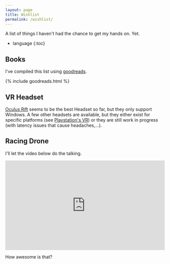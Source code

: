 ```yaml
---
layout: page
title: Wishlist
permalink: /wishlist/
---
```


A list of things I haven't had the chance to get my hands on. Yet.

* language
{:toc}

## Books

I've compiled this list using [goodreads](https://www.goodreads.com/review/list/65376142?shelf=to-read).

{% include goodreads.html %}

## VR Headset

[Oculus Rift](https://www.oculus.com/) seems to be the best Headset so far, but they only support Windows. A few other headsets are available, but they either exist for specific platforms (see [Playstation's VR](https://www.playstation.com/en-us/explore/playstation-vr/)) or they are still work in progress (with latency issues that cause headaches,...).

## Racing Drone

I'll let the video below do the talking.

<div style="position:relative;height:0;padding-bottom:56.25%">
	<iframe src="https://www.youtube.com/embed/QSZmSNL_0r8?ecver=2" width="640" height="360" frameborder="0" style="position:absolute;width:100%;height:100%;left:0" allowfullscreen></iframe>
</div>

How awesome is that?